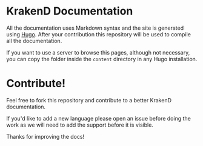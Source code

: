 # KrakenD Documentation
All the documentation uses Markdown syntax and the site is generated using [Hugo](gohugo.io). After your contribution this repository will be used to compile all the documentation.

If you want to use a server to browse this pages, although not necessary, you can copy the folder inside the `content` directory in any Hugo installation.

# Contribute!
Feel free to fork this repository and contribute to a better KrakenD documentation.

If you'd like to add a new language please open an issue before doing the work as we will need to add the support before it is visible.

Thanks for improving the docs!